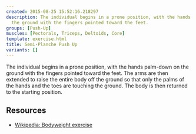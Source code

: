 ```yaml
---
created: 2015-08-25 15:52:16.218297
description: The individual begins in a prone position, with the hands palm-down on
  the ground with the fingers pointed toward the feet.
groups: [Push-Up]
muscles: [Pectorals, Triceps, Deltoids, Core]
template: exercise.html
title: Semi-Planche Push Up
variants: []
---
```

The individual begins in a prone position, with the hands palm-down on the ground with the fingers pointed toward the feet. The arms are then extended to raise the entire body off the ground so that only the palms of the hands and the toes are touching the ground. The body is then returned to the starting position.

## Resources

* [Wikipedia: Bodyweight exercise](https://en.wikipedia.org/wiki/Bodyweight_exercise)